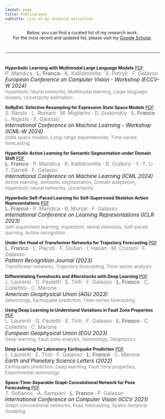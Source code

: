 ```yaml
---
layout: page
title: Publications
subtitle: List of my research activities
---
```


<div style="text-align: center;">
Below, you can find a curated list of my research work.<br>
For the most recent and updated list, please visit my <a href="https://scholar.google.com/citations?user=c5jyrK4AAAAJ&hl=en">Google Scholar</a>.
</div>

<hr style="margin: 40px 0;">

**Hyperbolic Learning with Multimodal Large Language Models** [PDF](https://arxiv.org/abs/2408.05097)  
  <span style="color: gray;"><span style="font-size: 17px;">P. Mandica · **L. Franco** · K. Kallidromitis · S. Petryk · F. Galasso</span></span>  
  <span style="font-size: 17px;">*European Conference on Computer Vision - Workshop (ECCV-W 2024)*</span>  
  <span style="color: gray;"><span style="font-size: 15px;">Hyperbolic neural networks, Multimodal learning, Large language models, Uncertainty estimation</span></span>  

**SeRpEnt: Selective Resampling for Expressive State Space Models** [PDF](https://icml.cc/virtual/2024/36164)  
  <span style="color: gray;"><span style="font-size: 17px;">S. Rando · L. Romani · M. Migliarini · D. Gudovskiy · **L. Franco** · L. Rigazio · F. Galasso</span></span>  
  <span style="font-size: 17px;">*International Conference on Machine Learning - Workshop (ICML-W 2024)*</span>  
  <span style="color: gray;"><span style="font-size: 15px;">State space models, Long-range dependencies, Time-series forecasting</span></span>  

**Hyperbolic Active Learning for Semantic Segmentation under Domain Shift** [PDF](https://arxiv.org/abs/2306.11180)  
  <span style="color: gray;"><span style="font-size: 17px;">**L. Franco** · P. Mandica · K. Kallidromitis · D. Guillory · Y.-T. Li · T. Darrell · F. Galasso</span></span>  
  <span style="font-size: 17px;">*International Conference on Machine Learning (ICML 2024)*</span>  
  <span style="color: gray;"><span style="font-size: 15px;">Active learning, Semantic segmentation, Domain adaptation, Hyperbolic neural networks, Uncertainty</span></span>  

**Hyperbolic Self-Paced Learning for Self-Supervised Skeleton Action Representations** [PDF](https://arxiv.org/abs/2303.06242)  
  <span style="color: gray;"><span style="font-size: 17px;">**L. Franco** · P. Mandica · B. Munjal · F. Galasso</span></span>  
  <span style="font-size: 17px;">*International Conference on Learning Representations (ICLR 2023)*</span>  
  <span style="color: gray;"><span style="font-size: 15px;">Self-supervised learning, Hyperbolic neural networks, Self-paced learning, Action recognition</span></span>  

**Under the Hood of Transformer Networks for Trajectory Forecasting** [PDF](https://arxiv.org/abs/2203.11878)  
  <span style="color: gray;"><span style="font-size: 17px;">**L. Franco** · L. Placidi · F. Giuliari · I. Hasan · M. Cristani · F. Galasso</span></span>  
  <span style="font-size: 17px;">*Pattern Recognition Journal (2023)*</span>  
  <span style="color: gray;"><span style="font-size: 15px;">Transformer networks, Trajectory forecasting, Time-series analysis</span></span>  

**Differentiating Foreshocks and Aftershocks with Deep Learning** [PDF](https://ui.adsabs.harvard.edu/abs/2023AGUFM.S31E0395L/abstract)  
  <span style="color: gray;"><span style="font-size: 17px;">L. Laurenti · G. Paoletti · E. Tinti · F. Galasso · **L. Franco** · C. Collettini · C. Marone</span></span>  
  <span style="font-size: 17px;">*American Geophysical Union (AGU 2023)*</span>  
  <span style="color: gray;"><span style="font-size: 15px;">Seismology, Earthquake prediction, Time-series forecasting</span></span>  

**Using Deep Learning to Understand Variations in Fault Zone Properties** [PDF](https://ui.adsabs.harvard.edu/abs/2023EGUGA..25.5810L/abstract)  
  <span style="color: gray;"><span style="font-size: 17px;">L. Laurenti · G. Paoletti · E. Tinti · F. Galasso · **L. Franco** · C. Collettini · C. Marone</span></span>  
  <span style="font-size: 17px;">*European Geophysical Union (EGU 2023)*</span>  
  <span style="color: gray;"><span style="font-size: 15px;">Deep learning, Fault zone analysis, Seismology, Geophysics</span></span>  

**Deep Learning for Laboratory Earthquake Prediction** [PDF](https://arxiv.org/abs/2203.13313)  
  <span style="color: gray;"><span style="font-size: 17px;">L. Laurenti · E. Tinti · F. Galasso · **L. Franco** · C. Marone</span></span>  
  <span style="font-size: 17px;">*Earth and Planetary Science Letters (2022)*</span>  
  <span style="color: gray;"><span style="font-size: 15px;">Earthquake prediction, Deep learning, Fault zone properties, Experimental seismology</span></span>  

**Space-Time-Separable Graph Convolutional Network for Pose Forecasting** [PDF](https://arxiv.org/abs/2110.04573)  
  <span style="color: gray;"><span style="font-size: 17px;">T. Sofianos · A. Sampieri · **L. Franco** · F. Galasso</span></span>  
  <span style="font-size: 17px;">*International Conference on Computer Vision (ICCV 2021)*</span>  
  <span style="color: gray;"><span style="font-size: 15px;">Graph convolutional networks, Pose forecasting, Spatio-temporal modeling</span></span>  

